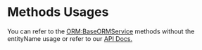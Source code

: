 # Methods Usages

You can refer to the [ORM:BaseORMService](../base-orm-service/) methods without the entityName usage or refer to our [API Docs.](http://apidocs.coldbox.org/cbQuickDocs/search/index)

